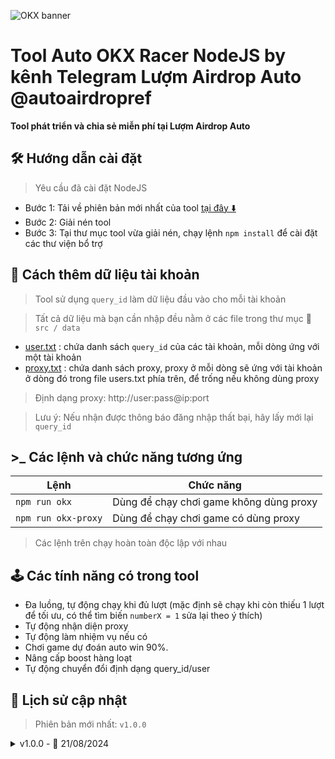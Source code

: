 ![OKX banner](https://github.com/user-attachments/assets/6c52d2b3-c510-4ecb-ac07-254c1d3f9e30)

# Tool Auto OKX Racer NodeJS by kênh Telegram Lượm Airdrop Auto @autoairdropref

**Tool phát triển và chia sẻ miễn phí tại Lượm Airdrop Auto**

## 🛠️ Hướng dẫn cài đặt

> Yêu cầu đã cài đặt NodeJS

- Bước 1: Tải về phiên bản mới nhất của tool [tại đây ⬇️](https://github.com/donguyen82/OKX-Racer/archive/refs/heads/main.zip)
- Bước 2: Giải nén tool
- Bước 3: Tại thư mục tool vừa giải nén, chạy lệnh `npm install` để cài đặt các thư viện bổ trợ

## 💾 Cách thêm dữ liệu tài khoản

> Tool sử dụng `query_id` làm dữ liệu đầu vào cho mỗi tài khoản

> Tất cả dữ liệu mà bạn cần nhập đều nằm ở các file trong thư mục 📁 `src / data`

- [user.txt](user.txt) : chứa danh sách `query_id` của các tài khoản, mỗi dòng ứng với một tài khoản
- [proxy.txt](proxy.txt) : chứa danh sách proxy, proxy ở mỗi dòng sẽ ứng với tài khoản ở dòng đó trong file users.txt phía trên, để trống nếu không dùng proxy

> Định dạng proxy: http://user:pass@ip:port

> Lưu ý: Nếu nhận được thông báo đăng nhập thất bại, hãy lấy mới lại `query_id`

## >\_ Các lệnh và chức năng tương ứng

| Lệnh                | Chức năng                               |
| ------------------- | --------------------------------------- |
| `npm run okx`       | Dùng để chạy chơi game không dùng proxy |
| `npm run okx-proxy` | Dùng để chạy chơi game có dùng proxy    |

> Các lệnh trên chạy hoàn toàn độc lập với nhau

## 🕹️ Các tính năng có trong tool

- Đa luồng, tự động chạy khi đủ lượt (mặc định sẽ chạy khi còn thiếu 1 lượt để tối ưu, có thể tìm biến `numberX = 1` sửa lại theo ý thích)
- Tự động nhận diện proxy
- Tự động làm nhiệm vụ nếu có
- Chơi game dự đoán auto win 90%.
- Nâng cấp boost hàng loạt
- Tự động chuyển đổi định dạng query_id/user

## 🔄 Lịch sử cập nhật

> Phiên bản mới nhất: `v1.0.0`

<details>
<summary>v1.0.0 - 📅 21/08/2024</summary>
  
- Chia sẻ tool cho cộng đồng
- Bổ sung readme
</details>
